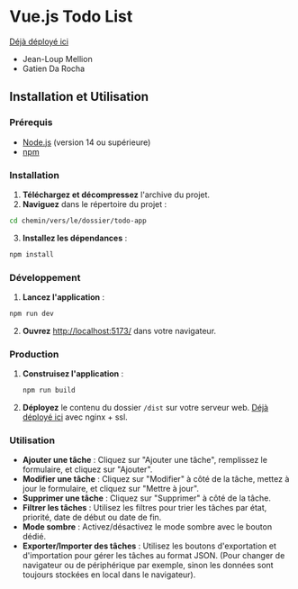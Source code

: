 # Vue.js Todo List

[Déjà déployé ici](https://todo.jlsquare.fr/)

- Jean-Loup Mellion
- Gatien Da Rocha

## Installation et Utilisation

### Prérequis

- [Node.js](https://nodejs.org/) (version 14 ou supérieure)
- [npm](https://www.npmjs.com/)

### Installation

1. **Téléchargez et décompressez** l'archive du projet.
2. **Naviguez** dans le répertoire du projet :

```bash
cd chemin/vers/le/dossier/todo-app
```

3. **Installez les dépendances** :

```bash
npm install
```

### Développement

1. **Lancez l'application** :

```bash
npm run dev
```

2. **Ouvrez** [http://localhost:5173/](http://localhost:5173/) dans votre navigateur.

### Production

1. **Construisez l'application** :

   ```bash
   npm run build
   ```

2. **Déployez** le contenu du dossier `/dist` sur votre serveur web. [Déjà déployé ici](https://todo.jlsquare.fr/) avec nginx + ssl.

### Utilisation

- **Ajouter une tâche** : Cliquez sur "Ajouter une tâche", remplissez le formulaire, et cliquez sur "Ajouter".
- **Modifier une tâche** : Cliquez sur "Modifier" à côté de la tâche, mettez à jour le formulaire, et cliquez sur "Mettre à jour".
- **Supprimer une tâche** : Cliquez sur "Supprimer" à côté de la tâche.
- **Filtrer les tâches** : Utilisez les filtres pour trier les tâches par état, priorité, date de début ou date de fin.
- **Mode sombre** : Activez/désactivez le mode sombre avec le bouton dédié.
- **Exporter/Importer des tâches** : Utilisez les boutons d'exportation et d'importation pour gérer les tâches au format JSON. (Pour changer de navigateur ou de périphérique par exemple, sinon les données sont toujours stockées en local dans le navigateur).
